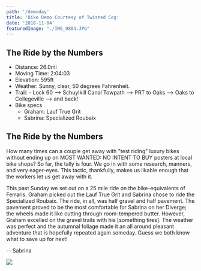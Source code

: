 ```yaml
---
path: '/demoday'
title: 'Bike Demo Courtesy of Twisted Cog'
date: '2018-11-04'
featuredImage: "./IMG_9884.JPG"
---
```


## The Ride by the Numbers

+ Distance: 26.0mi
+ Moving Time: 2:04:03
+ Elevation: 595ft
+ Weather: Sunny, clear, 50 degrees Fahrenheit.
+ Trail:  - Lock 60 --> Schuylkill Canal Towpath --> PRT to Oaks --> Oaks to Collegeville --> and back!
+ Bike specs
    - Graham: Lauf True Grit
    - Sabrina: Specialized Roubaix

## The Ride by the Numbers

How many times can a couple get away with "test riding" luxury bikes without ending up on MOST WANTED: NO INTENT TO BUY posters at local bike shops? So far, the tally is four. We go in with some research, manners, and very eager-eyes. This tactic, thankfully, makes us likable enough that the workers let us get away with it.

This past Sunday we set out on a 25 mile ride on the bike-equivalents of Ferraris. Graham picked out the Lauf True Grit and Sabrina chose to ride the Specialized Roubaix. The ride, in all, was half gravel and half pavement. The pavement proved to be the most comfortable for Sabrina on her Diverge; the wheels made it like cutting through room-tempered butter. However, Graham excelled on the gravel trails with his [something tires]. The weather was perfect and the autumnal foliage made it an all around pleasant adventure that is hopefully repeated again someday. Guess we both know what to save up for next!

-- Sabrina

![](IMG_9884.JPG)